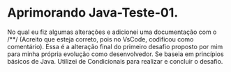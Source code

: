 # Aprimorando Java-Teste-01.
No qual eu fiz algumas alterações e adicionei uma documentação com o /**/ (Acreito que esteja correto, pois no VsCode, codificou como comentário).
Essa é a alteração final do primeiro desafio proposto por mim para minha própria evolução como desenvolvedor.
Se baseia em princípios básicos de Java.
Utilizei de Condicionais para realizar e concluir o desafio.
